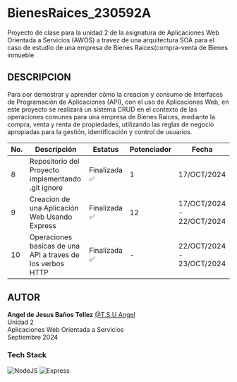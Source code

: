 # BienesRaices_230592A
Proyecto de clase para la unidad 2 de la asignatura de Aplicaciones Web Orientada a Servicios (AWOS) a travez de una arquitectura SOA para el caso de estudio de una empresa de Bienes Raices(compra-venta de Bienes inmueble

## DESCRIPCION
Para por demostrar y aprender cómo la creacion y consumo de Interfaces de Programación de Aplicaciones (API), con el uso de Aplicaciones Web, en este proyecto se realizará un sistema CRUD en el contexto de las operaciones comunes para una empresa de Bienes Raices, mediante la compra, venta y renta de propiedades, utilizando las reglas de negocio apropiadas para la gestión, identificación y control de usuarios.

| No. | Descripción                                                      | Estatus   | Potenciador | Fecha |
|-----|------------------------------------------------------------------|-----------|-------------|-------|
| 8   | Repositorio del Proyecto implementando .git ignore| Finalizada ✅ |1| 17/OCT/2024 | 
| 9   | Creacion de una Aplicación Web Usando Express | Finalizada ✅ |12| 17/OCT/2024 - 22/OCT/2024 |
| 10   | Operaciones basicas de una API a traves de los verbos HTTP | Finalizada ✅ |-| 22/OCT/2024 - 23/OCT/2024 |



 
## AUTOR
**Angel de Jesus Baños Tellez** [@T.S.U Angel](https://github.com/angelJesus13) <br>
Unidad 2 <br>
Aplicaciones Web Orientada a Servicios <br>
Septiembre 2024 <br>
### Tech Stack
![NodeJS](https://img.shields.io/badge/Node.js-43853D?style=for-the-badge&logo=node.js&logoColor=white) ![Express](https://img.shields.io/badge/Express.js-404D59?style=for-the-badge)
